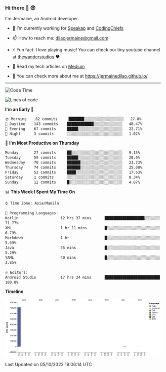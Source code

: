 ### Hi there 👋 😎
I'm Jermaine, an Android developer.

- 🔭 I’m currently working for [Speakap](https://www.speakap.com/) and [CodingChiefs](https://codingchiefs.com/en/)

- 📫 How to reach me: dilaojermaine@gmail.com

- ⚡ Fun fact: I love playing music! You can check our tiny youtube channel at [thewanderstudios](https://www.youtube.com/thewanderstudios) ♥️

- 📖 Read my tech articles on [Medium](https://jermainedilao.medium.com/)

- 👀 You can check more about me at https://jermainedilao.github.io/

<!--
**jermainedilao/jermainedilao** is a ✨ _special_ ✨ repository because its `README.md` (this file) appears on your GitHub profile.

Here are some ideas to get you started:

- 🔭 I’m currently working on ...
- 🌱 I’m currently learning ...
- 👯 I’m looking to collaborate on ...
- 🤔 I’m looking for help with ...
- 💬 Ask me about ...
- 📫 How to reach me: ...
- 😄 Pronouns: ...
- ⚡ Fun fact: ...
-->

-------

<!--START_SECTION:waka-->
![Code Time](http://img.shields.io/badge/Code%20Time-30%20hrs%2034%20mins-blue)

![Lines of code](https://img.shields.io/badge/From%20Hello%20World%20I%27ve%20Written-723%20Thousand%20lines%20of%20code-blue)

**I'm an Early 🐤** 

```text
🌞 Morning    82 commits     ███████░░░░░░░░░░░░░░░░░░   27.8% 
🌆 Daytime    143 commits    ████████████░░░░░░░░░░░░░   48.47% 
🌃 Evening    67 commits     █████░░░░░░░░░░░░░░░░░░░░   22.71% 
🌙 Night      3 commits      ░░░░░░░░░░░░░░░░░░░░░░░░░   1.02%

```
📅 **I'm Most Productive on Thursday** 

```text
Monday       27 commits     ██░░░░░░░░░░░░░░░░░░░░░░░   9.15% 
Tuesday      59 commits     █████░░░░░░░░░░░░░░░░░░░░   20.0% 
Wednesday    70 commits     ██████░░░░░░░░░░░░░░░░░░░   23.73% 
Thursday     74 commits     ██████░░░░░░░░░░░░░░░░░░░   25.08% 
Friday       52 commits     ████░░░░░░░░░░░░░░░░░░░░░   17.63% 
Saturday     1 commits      ░░░░░░░░░░░░░░░░░░░░░░░░░   0.34% 
Sunday       12 commits     █░░░░░░░░░░░░░░░░░░░░░░░░   4.07%

```


📊 **This Week I Spent My Time On** 

```text
⌚︎ Time Zone: Asia/Manila

💬 Programming Languages: 
Kotlin                   12 hrs 37 mins      ██████████████████░░░░░░░   71.77% 
XML                      1 hr 11 mins        █░░░░░░░░░░░░░░░░░░░░░░░░   6.79% 
Markdown                 1 hr                █░░░░░░░░░░░░░░░░░░░░░░░░   5.69% 
Java                     55 mins             █░░░░░░░░░░░░░░░░░░░░░░░░   5.29% 
YAML                     40 mins             █░░░░░░░░░░░░░░░░░░░░░░░░   3.85%

🔥 Editors: 
Android Studio           17 hrs 34 mins      █████████████████████████   100.0%

```

**Timeline**

![Chart not found](https://raw.githubusercontent.com/jermainedilao/jermainedilao/main/charts/bar_graph.png) 


 Last Updated on 05/10/2022 19:06:14 UTC
<!--END_SECTION:waka-->
